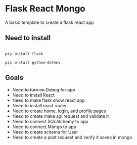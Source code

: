 # Flask React Mongo
A basic template to create a flask react app 


## Need to install 

```

pip install flask

pip install python-dotenv

```

## Goals

- ~~Need to turn on Debug for app~~
- Need to install React
- Need to make flask show react app
- Need to install react router
- Need to create home, login, and profile pages
- Need to create make api request and validate it
- Need to connect SQLAlchemy to app
- Need to connect Mongo to app
- Need to create schema for User
- Need to create a post request and verify it saves in mongo